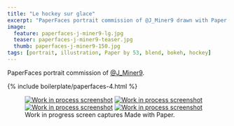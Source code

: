 ```yaml
---
title: "Le hockey sur glace"
excerpt: "PaperFaces portrait commission of @J_Miner9 drawn with Paper by 53 on an iPad."
image: 
  feature: paperfaces-j-miner9-lg.jpg
  teaser: paperfaces-j-miner9-teaser.jpg
  thumb: paperfaces-j-miner9-150.jpg
tags: [portrait, illustration, Paper by 53, blend, bokeh, hockey]
---
```


PaperFaces portrait commission of [@J_Miner9](http://twitter.com/J_Miner9).

{% include boilerplate/paperfaces-4.html %}

<figure class="third">
	<a href="{{ site.url }}/assets/images/paperfaces-j-miner9-process-1-lg.jpg"><img src="{{ site.url }}/assets/images/paperfaces-j-miner9-process-1-600.jpg" alt="Work in process screenshot"></a>
	<a href="{{ site.url }}/assets/images/paperfaces-j-miner9-process-2-lg.jpg"><img src="{{ site.url }}/assets/images/paperfaces-j-miner9-process-2-600.jpg" alt="Work in process screenshot"></a>
	<a href="{{ site.url }}/assets/images/paperfaces-j-miner9-process-3-lg.jpg"><img src="{{ site.url }}/assets/images/paperfaces-j-miner9-process-3-600.jpg" alt="Work in process screenshot"></a>
	<a href="{{ site.url }}/assets/images/paperfaces-j-miner9-process-4-lg.jpg"><img src="{{ site.url }}/assets/images/paperfaces-j-miner9-process-4-600.jpg" alt="Work in process screenshot"></a>
	<figcaption>Work in progress screen captures Made with Paper.</figcaption>
</figure>
